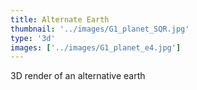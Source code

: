 ```yaml
---
title: Alternate Earth
thumbnail: '../images/G1_planet_SQR.jpg'
type: '3d'
images: ['../images/G1_planet_e4.jpg']
---
```


3D render of an alternative earth
